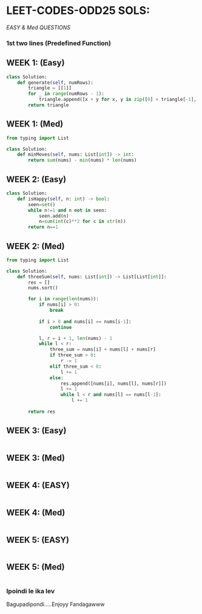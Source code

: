 # LEET-CODES-ODD25 SOLS:

*EASY & Med QUESTIONS*

### 1st  two lines (Predefined Function) 

## WEEK 1: (Easy)

```python
class Solution:
    def generate(self, numRows):
        triangle = [[1]]
        for _ in range(numRows - 1):
            triangle.append([x + y for x, y in zip([0] + triangle[-1], triangle[-1] + [0])])
        return triangle
```
## WEEK 1: (Med) 

```python
from typing import List

class Solution:
    def minMoves(self, nums: List[int]) -> int:
        return sum(nums) - min(nums) * len(nums)

```


## WEEK 2: (Easy)

```python
class Solution:
    def isHappy(self, n: int) -> bool:
        seen=set()
        while n!=1 and n not in seen:
            seen.add(n)
            n=sum(int(c)**2 for c in str(n))
        return n==1
```


## WEEK 2: (Med)

```python
from typing import List

class Solution:
    def threeSum(self, nums: List[int]) -> List[List[int]]:
        res = []
        nums.sort()

        for i in range(len(nums)):
            if nums[i] > 0:
                break
            
            if i > 0 and nums[i] == nums[i-1]:
                continue

            l, r = i + 1, len(nums) - 1
            while l < r:
                three_sum = nums[i] + nums[l] + nums[r]
                if three_sum > 0:
                    r -= 1
                elif three_sum < 0:
                    l += 1
                else:
                    res.append([nums[i], nums[l], nums[r]])
                    l += 1
                    while l < r and nums[l] == nums[l-1]:
                        l += 1
        
        return res
```

## WEEK 3: (Easy) 

```python

```

## WEEK 3: (Med) 

```python

```

## WEEK 4: (EASY)

```python

```

## WEEK 4: (Med)

```python

```
## WEEK 5: (EASY)

```python

```

## WEEK 5: (Med)

```python

```

### Ipoindi le ika lev
Bagupadipondi.....Enjoyy Fandagawww
